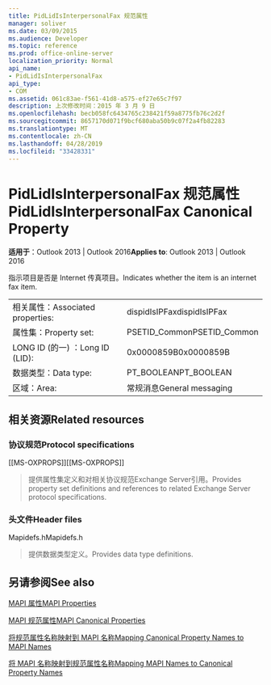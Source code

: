 ```yaml
---
title: PidLidIsInterpersonalFax 规范属性
manager: soliver
ms.date: 03/09/2015
ms.audience: Developer
ms.topic: reference
ms.prod: office-online-server
localization_priority: Normal
api_name:
- PidLidIsInterpersonalFax
api_type:
- COM
ms.assetid: 061c83ae-f561-41d8-a575-ef27e65c7f97
description: 上次修改时间：2015 年 3 月 9 日
ms.openlocfilehash: becb058fc6434765c238421f59a8775fb76c2d2f
ms.sourcegitcommit: 8657170d071f9bcf680aba50b9c07f2a4fb82283
ms.translationtype: MT
ms.contentlocale: zh-CN
ms.lasthandoff: 04/28/2019
ms.locfileid: "33428331"
---
```

# <a name="pidlidisinterpersonalfax-canonical-property"></a><span data-ttu-id="6d9c6-103">PidLidIsInterpersonalFax 规范属性</span><span class="sxs-lookup"><span data-stu-id="6d9c6-103">PidLidIsInterpersonalFax Canonical Property</span></span>

  
  
<span data-ttu-id="6d9c6-104">**适用于**：Outlook 2013 | Outlook 2016</span><span class="sxs-lookup"><span data-stu-id="6d9c6-104">**Applies to**: Outlook 2013 | Outlook 2016</span></span> 
  
<span data-ttu-id="6d9c6-105">指示项目是否是 Internet 传真项目。</span><span class="sxs-lookup"><span data-stu-id="6d9c6-105">Indicates whether the item is an internet fax item.</span></span>
  
|||
|:-----|:-----|
|<span data-ttu-id="6d9c6-106">相关属性：</span><span class="sxs-lookup"><span data-stu-id="6d9c6-106">Associated properties:</span></span>  <br/> |<span data-ttu-id="6d9c6-107">dispidIsIPFax</span><span class="sxs-lookup"><span data-stu-id="6d9c6-107">dispidIsIPFax</span></span>  <br/> |
|<span data-ttu-id="6d9c6-108">属性集：</span><span class="sxs-lookup"><span data-stu-id="6d9c6-108">Property set:</span></span>  <br/> |<span data-ttu-id="6d9c6-109">PSETID_Common</span><span class="sxs-lookup"><span data-stu-id="6d9c6-109">PSETID_Common</span></span>  <br/> |
|<span data-ttu-id="6d9c6-110">LONG ID (的一) ：</span><span class="sxs-lookup"><span data-stu-id="6d9c6-110">Long ID (LID):</span></span>  <br/> |<span data-ttu-id="6d9c6-111">0x0000859B</span><span class="sxs-lookup"><span data-stu-id="6d9c6-111">0x0000859B</span></span>  <br/> |
|<span data-ttu-id="6d9c6-112">数据类型：</span><span class="sxs-lookup"><span data-stu-id="6d9c6-112">Data type:</span></span>  <br/> |<span data-ttu-id="6d9c6-113">PT_BOOLEAN</span><span class="sxs-lookup"><span data-stu-id="6d9c6-113">PT_BOOLEAN</span></span>  <br/> |
|<span data-ttu-id="6d9c6-114">区域：</span><span class="sxs-lookup"><span data-stu-id="6d9c6-114">Area:</span></span>  <br/> |<span data-ttu-id="6d9c6-115">常规消息</span><span class="sxs-lookup"><span data-stu-id="6d9c6-115">General messaging</span></span>  <br/> |
   
## <a name="related-resources"></a><span data-ttu-id="6d9c6-116">相关资源</span><span class="sxs-lookup"><span data-stu-id="6d9c6-116">Related resources</span></span>

### <a name="protocol-specifications"></a><span data-ttu-id="6d9c6-117">协议规范</span><span class="sxs-lookup"><span data-stu-id="6d9c6-117">Protocol specifications</span></span>

<span data-ttu-id="6d9c6-118">[[MS-OXPROPS]]</span><span class="sxs-lookup"><span data-stu-id="6d9c6-118">[[MS-OXPROPS]]</span></span> 
  
> <span data-ttu-id="6d9c6-119">提供属性集定义和对相关协议规范Exchange Server引用。</span><span class="sxs-lookup"><span data-stu-id="6d9c6-119">Provides property set definitions and references to related Exchange Server protocol specifications.</span></span>
    
### <a name="header-files"></a><span data-ttu-id="6d9c6-120">头文件</span><span class="sxs-lookup"><span data-stu-id="6d9c6-120">Header files</span></span>

<span data-ttu-id="6d9c6-121">Mapidefs.h</span><span class="sxs-lookup"><span data-stu-id="6d9c6-121">Mapidefs.h</span></span>
  
> <span data-ttu-id="6d9c6-122">提供数据类型定义。</span><span class="sxs-lookup"><span data-stu-id="6d9c6-122">Provides data type definitions.</span></span>
    
## <a name="see-also"></a><span data-ttu-id="6d9c6-123">另请参阅</span><span class="sxs-lookup"><span data-stu-id="6d9c6-123">See also</span></span>



[<span data-ttu-id="6d9c6-124">MAPI 属性</span><span class="sxs-lookup"><span data-stu-id="6d9c6-124">MAPI Properties</span></span>](mapi-properties.md)
  
[<span data-ttu-id="6d9c6-125">MAPI 规范属性</span><span class="sxs-lookup"><span data-stu-id="6d9c6-125">MAPI Canonical Properties</span></span>](mapi-canonical-properties.md)
  
[<span data-ttu-id="6d9c6-126">将规范属性名称映射到 MAPI 名称</span><span class="sxs-lookup"><span data-stu-id="6d9c6-126">Mapping Canonical Property Names to MAPI Names</span></span>](mapping-canonical-property-names-to-mapi-names.md)
  
[<span data-ttu-id="6d9c6-127">将 MAPI 名称映射到规范属性名称</span><span class="sxs-lookup"><span data-stu-id="6d9c6-127">Mapping MAPI Names to Canonical Property Names</span></span>](mapping-mapi-names-to-canonical-property-names.md)

